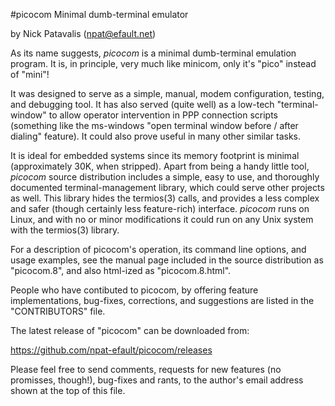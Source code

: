 #picocom
Minimal dumb-terminal emulator

by Nick Patavalis (npat@efault.net)

As its name suggests, *picocom* is a minimal dumb-terminal emulation
program. It is, in principle, very much like minicom, only it's "pico"
instead of "mini"! 

It was designed to serve as a simple, manual, modem configuration,
testing, and debugging tool. It has also served (quite well) as a
low-tech "terminal-window" to allow operator intervention in PPP
connection scripts (something like the ms-windows "open terminal
window before / after dialing" feature). It could also prove useful in
many other similar tasks. 

It is ideal for embedded systems since its memory footprint is minimal
(approximately 30K, when stripped). Apart from being a handy little
tool, *picocom* source distribution includes a simple, easy to use,
and thoroughly documented terminal-management library, which could
serve other projects as well. This library hides the termios(3) calls,
and provides a less complex and safer (though certainly less
feature-rich) interface. *picocom* runs on Linux, and with no or minor
modifications it could run on any Unix system with the termios(3)
library.

For a description of picocom's operation, its command line options,
and usage examples, see the manual page included in the source
distribution as "picocom.8", and also html-ized as "picocom.8.html".

People who have contibuted to picocom, by offering feature
implementations, bug-fixes, corrections, and suggestions are listed in
the "CONTRIBUTORS" file.

The latest release of "picocom" can be downloaded from:

  https://github.com/npat-efault/picocom/releases

Please feel free to send comments, requests for new features (no
promisses, though!), bug-fixes and rants, to the author's email
address shown at the top of this file.
